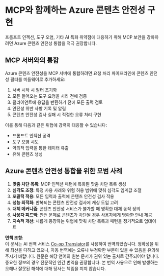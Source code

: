 <!--
CO_OP_TRANSLATOR_METADATA:
{
  "original_hash": "1b6c746d9e190deba4d8765267ffb94e",
  "translation_date": "2025-07-16T23:14:49+00:00",
  "source_file": "02-Security/azure-content-safety-implementation.md",
  "language_code": "ko"
}
-->
# MCP와 함께하는 Azure 콘텐츠 안전성 구현

프롬프트 인젝션, 도구 오염, 기타 AI 특화 취약점에 대응하기 위해 MCP 보안을 강화하려면 Azure 콘텐츠 안전성 통합을 적극 권장합니다.

## MCP 서버와의 통합

Azure 콘텐츠 안전성을 MCP 서버에 통합하려면 요청 처리 파이프라인에 콘텐츠 안전성 필터를 미들웨어로 추가하세요:

1. 서버 시작 시 필터 초기화
2. 모든 들어오는 도구 요청을 처리 전에 검증
3. 클라이언트에 응답을 반환하기 전에 모든 출력 검토
4. 안전성 위반 사항 기록 및 알림
5. 콘텐츠 안전성 검사 실패 시 적절한 오류 처리 구현

이를 통해 다음과 같은 위협에 강력히 대응할 수 있습니다:
- 프롬프트 인젝션 공격
- 도구 오염 시도
- 악의적 입력을 통한 데이터 유출
- 유해 콘텐츠 생성

## Azure 콘텐츠 안전성 통합을 위한 모범 사례

1. **맞춤 차단 목록**: MCP 인젝션 패턴에 특화된 맞춤 차단 목록 생성
2. **심각도 조정**: 특정 사용 사례와 위험 허용 범위에 맞춰 심각도 임계값 조절
3. **포괄적 적용**: 모든 입력과 출력에 콘텐츠 안전성 검사 적용
4. **성능 최적화**: 반복되는 콘텐츠 안전성 검사에 캐싱 도입 고려
5. **대체 메커니즘**: 콘텐츠 안전성 서비스가 불가할 때 명확한 대체 동작 정의
6. **사용자 피드백**: 안전 문제로 콘텐츠가 차단될 경우 사용자에게 명확한 안내 제공
7. **지속적 개선**: 새롭게 등장하는 위협에 맞춰 차단 목록과 패턴을 정기적으로 업데이트

**면책 조항**:  
이 문서는 AI 번역 서비스 [Co-op Translator](https://github.com/Azure/co-op-translator)를 사용하여 번역되었습니다. 정확성을 위해 최선을 다하고 있으나, 자동 번역에는 오류나 부정확한 부분이 있을 수 있음을 유의해 주시기 바랍니다. 원문은 해당 언어의 원본 문서가 권위 있는 출처로 간주되어야 합니다. 중요한 정보의 경우 전문적인 인간 번역을 권장합니다. 본 번역 사용으로 인해 발생하는 오해나 잘못된 해석에 대해 당사는 책임을 지지 않습니다.